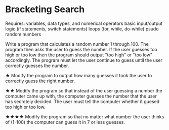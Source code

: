 # Bracketing Search

Requires:
variables, data types, and numerical operators
basic input/output
logic (if statements, switch statements)
loops (for, while, do-while)
psudo random numbers

Write a program that calculates a random number 1 through 100. The program then asks the user to guess the number.
If the user guesses too high or too low then the program should output "too high" or "too low" accordingly.
The program must let the user continue to guess until the user correctly guesses the number.

★ Modify the program to output how many guesses it took the user to correctly guess the right number.

★★ Modify the program so that instead of the user guessing a number the computer came up with, the computer guesses the number that the user has secretely decided. The user must tell the computer whether it guesed too high or too low.

★★★★ Modify the program so that no matter what number the user thinks of (1-100) the computer can guess it in 7 or less guesses.
